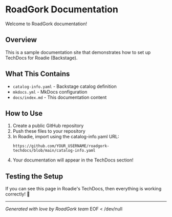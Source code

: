 # RoadGork Documentation

Welcome to RoadGork documentation\!

## Overview

This is a sample documentation site that demonstrates how to set up TechDocs for Roadie (Backstage).

## What This Contains

- `catalog-info.yaml` - Backstage catalog definition
- `mkdocs.yml` - MkDocs configuration
- `docs/index.md` - This documentation content

## How to Use

1. Create a public GitHub repository
2. Push these files to your repository
3. In Roadie, import using the catalog-info.yaml URL:
   ```
   https://github.com/YOUR_USERNAME/roadgork-techdocs/blob/main/catalog-info.yaml
   ```
4. Your documentation will appear in the TechDocs section\!

## Testing the Setup

If you can see this page in Roadie's TechDocs, then everything is working correctly\! 🎉

---

*Generated with love by RoadGork team*
EOF < /dev/null
